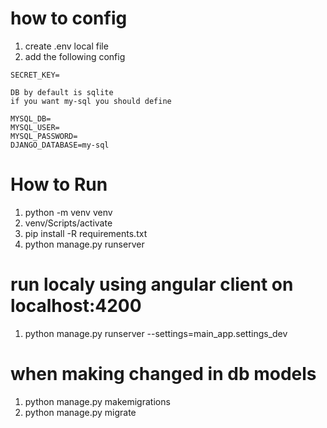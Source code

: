 # how to config
1. create .env local file
2. add the following config
```
SECRET_KEY=

DB by default is sqlite
if you want my-sql you should define

MYSQL_DB=
MYSQL_USER=
MYSQL_PASSWORD=
DJANGO_DATABASE=my-sql

```


# How to Run

1. python -m venv venv
2. venv/Scripts/activate
3. pip install -R requirements.txt
4. python manage.py runserver

# run localy using angular client on localhost:4200
1. python manage.py runserver --settings=main_app.settings_dev

# when making changed in db models
1. python manage.py makemigrations
2. python manage.py migrate